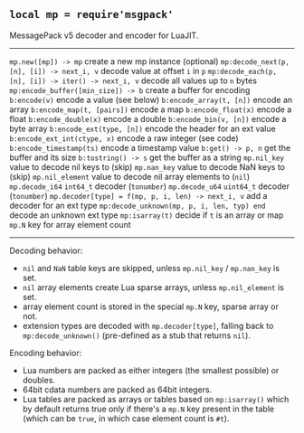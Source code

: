 
## `local mp = require'msgpack'`

MessagePack v5 decoder and encoder for LuaJIT.

---------------------------------------------------- -----------------------------------
`mp.new([mp]) -> mp`                                 create a new mp instance (optional)
`mp:decode_next(p, [n], [i]) -> next_i, v`           decode value at offset `i` in `p`
`mp:decode_each(p, [n], [i]) -> iter() -> next_i, v` decode all values up to `n` bytes
`mp:encode_buffer([min_size]) -> b`                  create a buffer for encoding
`b:encode(v)`                                        encode a value (see below)
`b:encode_array(t, [n])`                             encode an array
`b:encode_map(t, [pairs])`                           encode a map
`b:encode_float(x)`                                  encode a float
`b:encode_double(x)`                                 encode a double
`b:encode_bin(v, [n])`                               encode a byte array
`b:encode_ext(type, [n])`                            encode the header for an ext value
`b:encode_ext_int(ctype, x)`                         encode a raw integer (see code)
`b:encode_timestamp(ts)`                             encode a timestamp value
`b:get() -> p, n`                                    get the buffer and its size
`b:tostring() -> s`                                  get the buffer as a string
`mp.nil_key`                                         value to decode nil keys to (skip)
`mp.nan_key`                                         value to decode NaN keys to (skip)
`mp.nil_element`                                     value to decode nil array elements to (`nil`)
`mp.decode_i64`                                      `int64_t` decoder (`tonumber`)
`mp.decode_u64`                                      `uint64_t` decoder (`tonumber`)
`mp.decoder[type] = f(mp, p, i, len) -> next_i, v`   add a decoder for an ext type
`mp:decode_unknown(mp, p, i, len, typ) end`          decode an unknown ext type
`mp:isarray(t)`                                      decide if `t` is an array or map
`mp.N`                                               key for array element count
---------------------------------------------------- -----------------------------------

Decoding behavior:

* `nil` and `NaN` table keys are skipped, unless `mp.nil_key` / `mp.nan_key` is set.
* `nil` array elements create Lua sparse arrays, unless `mp.nil_element` is set.
* array element count is stored in the special `mp.N` key, sparse array or not.
* extension types are decoded with `mp.decoder[type]`, falling back to
`mp:decode_unknown()` (pre-defined as a stub that returns `nil`).

Encoding behavior:

* Lua numbers are packed as either integers (the smallest possible) or doubles.
* 64bit cdata numbers are packed as 64bit integers.
* Lua tables are packed as arrays or tables based on `mp:isarray()` which
by default returns true only if there's a `mp.N` key present in the table
(which can be `true`, in which case element count is `#t`).

